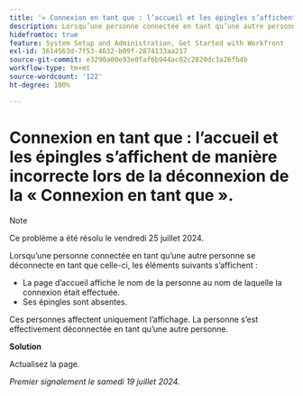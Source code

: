 ```yaml
---
title: '« Connexion en tant que : l’accueil et les épingles s’affichent de manière incorrecte lors de la déconnexion de la "Connexion en tant que". »'
description: Lorsqu’une personne connectée en tant qu’une autre personne se déconnecte en tant que celle-ci, les problèmes suivants s’affichent sur son écran d’accueil.
hidefromtoc: true
feature: System Setup and Administration, Get Started with Workfront
exl-id: 3614563d-7f53-4632-b09f-2874133aa217
source-git-commit: e3290a00e93e0faf6b944ac02c2820dc3a26fb4b
workflow-type: tm+mt
source-wordcount: '122'
ht-degree: 100%

---
```


# Connexion en tant que : l’accueil et les épingles s’affichent de manière incorrecte lors de la déconnexion de la « Connexion en tant que ».

>[!NOTE]
>
>Ce problème a été résolu le vendredi 25 juillet 2024.

Lorsqu’une personne connectée en tant qu’une autre personne se déconnecte en tant que celle-ci, les éléments suivants s’affichent :

* La page d’accueil affiche le nom de la personne au nom de laquelle la connexion était effectuée.
* Ses épingles sont absentes.

Ces personnes affectent uniquement l’affichage. La personne s’est effectivement déconnectée en tant qu’une autre personne.

**Solution**

Actualisez la page.

_Premier signalement le samedi 19 juillet 2024._
